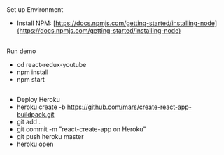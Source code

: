 ##

Set up Environment
- Install NPM: [https://docs.npmjs.com/getting-started/installing-node](https://docs.npmjs.com/getting-started/installing-node)

##

Run demo

- cd react-redux-youtube
- npm install
- npm start

##

- Deploy Heroku
- heroku create -b https://github.com/mars/create-react-app-buildpack.git
- git add .
- git commit -m "react-create-app on Heroku"
- git push heroku master
- heroku open
